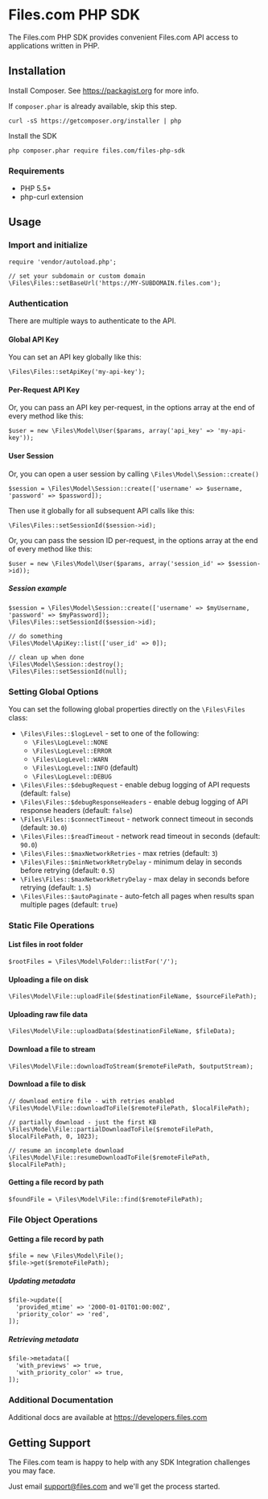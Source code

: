 # Files.com PHP SDK

The Files.com PHP SDK provides convenient Files.com API access to applications written in PHP.

## Installation

Install Composer. See https://packagist.org for more info.

If `composer.phar` is already available, skip this step. 

    curl -sS https://getcomposer.org/installer | php

Install the SDK

    php composer.phar require files.com/files-php-sdk

### Requirements

* PHP 5.5+
* php-curl extension

## Usage

### Import and initialize

    require 'vendor/autoload.php';

    // set your subdomain or custom domain
    \Files\Files::setBaseUrl('https://MY-SUBDOMAIN.files.com');

### Authentication

There are multiple ways to authenticate to the API.

#### Global API Key

You can set an API key globally like this:

    \Files\Files::setApiKey('my-api-key');

#### Per-Request API Key

Or, you can pass an API key per-request, in the options array at the end of every method like this:

    $user = new \Files\Model\User($params, array('api_key' => 'my-api-key'));

#### User Session

Or, you can open a user session by calling `\Files\Model\Session::create()`

    $session = \Files\Model\Session::create(['username' => $username, 'password' => $password]);

Then use it globally for all subsequent API calls like this:

    \Files\Files::setSessionId($session->id);

Or, you can pass the session ID per-request, in the options array at the end of every method like this:

    $user = new \Files\Model\User($params, array('session_id' => $session->id));

##### Session example

    $session = \Files\Model\Session::create(['username' => $myUsername, 'password' => $myPassword]);
    \Files\Files::setSessionId($session->id);

    // do something
    \Files\Model\ApiKey::list(['user_id' => 0]);

    // clean up when done
    \Files\Model\Session::destroy();
    \Files\Files::setSessionId(null);

### Setting Global Options

You can set the following global properties directly on the `\Files\Files` class:

* `\Files\Files::$logLevel` - set to one of the following:
  * `\Files\LogLevel::NONE`
  * `\Files\LogLevel::ERROR`
  * `\Files\LogLevel::WARN`
  * `\Files\LogLevel::INFO` (default)
  * `\Files\LogLevel::DEBUG`
* `\Files\Files::$debugRequest` - enable debug logging of API requests (default: `false`)
* `\Files\Files::$debugResponseHeaders` - enable debug logging of API response headers (default: `false`)
* `\Files\Files::$connectTimeout` - network connect timeout in seconds (default: `30.0`)
* `\Files\Files::$readTimeout` - network read timeout in seconds (default: `90.0`)
* `\Files\Files::$maxNetworkRetries` - max retries (default: `3`)
* `\Files\Files::$minNetworkRetryDelay` - minimum delay in seconds before retrying (default: `0.5`)
* `\Files\Files::$maxNetworkRetryDelay` - max delay in seconds before retrying (default: `1.5`)
* `\Files\Files::$autoPaginate` - auto-fetch all pages when results span multiple pages (default: `true`)

### Static File Operations

#### List files in root folder

    $rootFiles = \Files\Model\Folder::listFor('/');

#### Uploading a file on disk

    \Files\Model\File::uploadFile($destinationFileName, $sourceFilePath);

#### Uploading raw file data

    \Files\Model\File::uploadData($destinationFileName, $fileData);

#### Download a file to stream

    \Files\Model\File::downloadToStream($remoteFilePath, $outputStream);

#### Download a file to disk

    // download entire file - with retries enabled
    \Files\Model\File::downloadToFile($remoteFilePath, $localFilePath);

    // partially download - just the first KB
    \Files\Model\File::partialDownloadToFile($remoteFilePath, $localFilePath, 0, 1023);

    // resume an incomplete download
    \Files\Model\File::resumeDownloadToFile($remoteFilePath, $localFilePath);

#### Getting a file record by path

    $foundFile = \Files\Model\File::find($remoteFilePath);

### File Object Operations

#### Getting a file record by path

    $file = new \Files\Model\File();
    $file->get($remoteFilePath);

##### Updating metadata

    $file->update([
      'provided_mtime' => '2000-01-01T01:00:00Z',
      'priority_color' => 'red',
    ]);

##### Retrieving metadata

    $file->metadata([
      'with_previews' => true,
      'with_priority_color' => true,
    ]);

### Additional Documentation

Additional docs are available at https://developers.files.com

## Getting Support

The Files.com team is happy to help with any SDK Integration challenges you may face.

Just email support@files.com and we'll get the process started.
